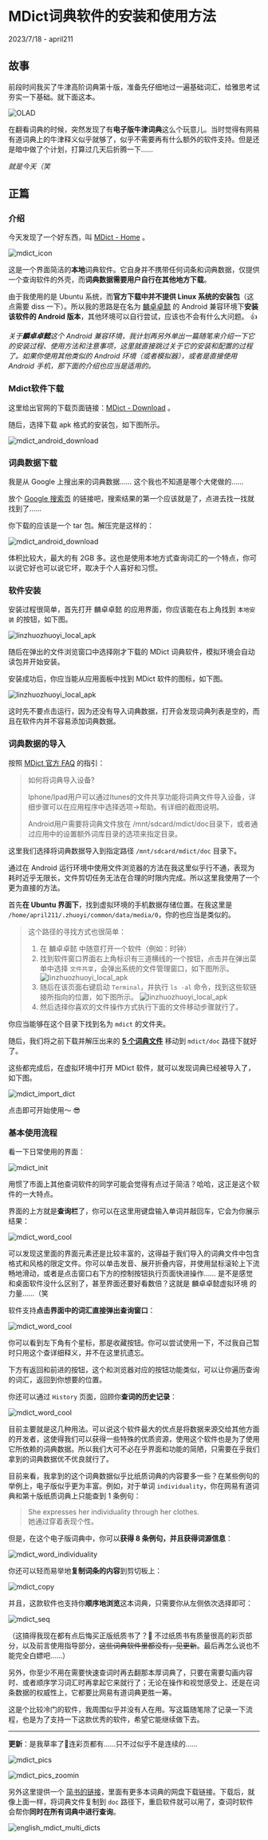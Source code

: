 # MDict词典软件的安装和使用方法

2023/7/18 - april211


## 故事

前段时间我买了牛津高阶词典第十版，准备先仔细地过一遍基础词汇，给雅思考试夯实一下基础。就下面这本。

![OLAD](../images/OLAD.jpg)

在翻看词典的时候，突然发现了有**电子版牛津词典**这么个玩意儿。当时觉得有网易有道词典上的牛津释义似乎就够了，似乎不需要再有什么额外的软件支持。但是还是暗中做了个计划，打算过几天后折腾一下……

*就是今天（笑*

## 正篇

### 介绍

今天发现了一个好东西，叫 [MDict - Home](https://www.mdict.cn/wp/?lang=en) 。

![mdict_icon](../images/mdict_icon.png)

这是一个界面简洁的**本地**词典软件。它自身并不携带任何词条和词典数据，仅提供一个查询软件的外壳，而**词典数据需要用户自行在其他地方下载**。

由于我使用的是 Ubuntu 系统，而**官方下载中并不提供 Linux 系统的安装包**（这点需要 diss 一下）。所以我的思路是在名为 [麟卓卓懿](https://www.linzhuotech.com/) 的 Android 兼容环境下**安装该软件的 Android 版本**，其他环境可以自行尝试，应该也不会有什么大问题。 👍

*关于**麟卓卓懿**这个 Android 兼容环境，我计划再另外单出一篇随笔来介绍一下它的安装过程、使用方法和注意事项，这里就直接跳过关于它的安装和配置的过程了。如果你使用其他类似的 Android 环境（或者模拟器），或者是直接使用 Android 手机，那下面的介绍也应当是适用的。*

### Mdict软件下载

这里给出官网的下载页面链接：[MDict - Download](https://www.mdict.cn/wp/?page_id=5325&lang=en) 。

随后，选择下载 apk 格式的安装包，如下图所示。

![mdict_android_download](../images/mdict_android_download.png)

### 词典数据下载

我是从 Google 上搜出来的词典数据…… 这个我也不知道是哪个大佬做的……

放个 [Google 搜索页](https://www.google.com/search?q=%E7%89%9B%E6%B4%A5%E9%AB%98%E9%98%B6%E8%AF%8D%E5%85%B8+%E7%AC%AC%E5%8D%81%E7%89%88+%E7%94%B5%E5%AD%90&oq=%E7%89%9B%E6%B4%A5%E9%AB%98%E9%98%B6%E8%AF%8D%E5%85%B8+%E7%AC%AC%E5%8D%81%E7%89%88+%E7%94%B5%E5%AD%90&aqs=chrome..69i57j33i160l2.16122j1j7&sourceid=chrome&ie=UTF-8) 的链接吧，搜索结果的第一个应该就是了，点进去找一找就找到了……

你下载的应该是一个 tar 包。解压完是这样的：

![mdict_android_download](../images/mdict_data.png)

体积比较大，最大的有 2GB 多。这也是使用本地方式查询词汇的一个特点，你可以说它好也可以说它坏，取决于个人喜好和习惯。

### 软件安装

安装过程很简单，首先打开 麟卓卓懿 的应用界面，你应该能在右上角找到 `本地安装` 的按钮，如下图。

![linzhuozhuoyi_local_apk](../images/linzhuozhuoyi_local_apk.png)

随后在弹出的文件浏览窗口中选择刚才下载的 MDict 词典软件，模拟环境会自动读包并开始安装。

安装成功后，你应当能从应用面板中找到 MDict 软件的图标，如下图。

![linzhuozhuoyi_local_apk](../images/linzhuo_mdict_icon.png)

这时先不要点击运行，因为还没有导入词典数据，打开会发现词典列表是空的，而且在软件内并不容易添加词典数据。

### 词典数据的导入

按照 [MDict 官方 FAQ](https://www.mdict.cn/wp/?page_id=5229&lang=zh) 的指引：

> 如何将词典导入设备?
>
> Iphone/Ipad用户可以通过Itunes的文件共享功能将词典文件导入设备，详细步骤可以在应用程序中选择选项->帮助。有详细的截图说明。
>
> Android用户需要将词典文件放在 /mnt/sdcard/mdict/doc目录下，或者通过应用中的设置额外词库目录的选项来指定目录。

这里我们选择将词典数据导入到指定路径 `/mnt/sdcard/mdict/doc` 目录下。

通过在 Android 运行环境中使用文件浏览器的方法在我这里似乎行不通，表现为耗时近乎无限长，文件剪切任务无法在合理的时限内完成。所以这里我使用了一个更为直接的方法。

首先**在 Ubuntu 界面下**，找到虚拟环境的手机数据存储位置。在我这里是 `/home/april211/.zhuoyi/common/data/media/0`，你的也应当是类似的。

> 这个路径的寻找方式也很简单：
> 
> 1. 在 麟卓卓懿 中随意打开一个软件（例如：时钟）
> 2. 找到软件窗口界面右上角标识有三道横线的一个按钮，点击并在弹出菜单中选择 `文件共享`，会弹出系统的文件管理窗口，如下图所示。
>     ![linzhuozhuoyi_local_apk](../images/linzhuozhuoyi_file_sharing.png)
> 3. 随后在该页面右键启动 `Terminal`，并执行 `ls -al` 命令，找到这些软链接所指向的位置，如下图所示。
>     ![linzhuozhuoyi_local_apk](../images/linzhuozhuoyi_softlink.png)
> 4. 然后选择你喜欢的文件操作方式执行下面的文件移动步骤就行了。

你应当能够在这个目录下找到名为 `mdict` 的文件夹。

随后，我们将之前下载并解压出来的 **[5 个词典文件](###词典数据下载)** 移动到 `mdict/doc` 路径下就好了。

这些都完成后，在虚拟环境中打开 MDict 软件，就可以发现词典已经被导入了，如下图。

![mdict_import_dict](../images/mdict_import_dict.png)

点击即可开始使用～ 😎

### 基本使用流程

看一下日常使用的界面：

![mdict_init](../images/mdict_init.png)

用惯了市面上其他查词软件的同学可能会觉得有点过于简洁？哈哈，这正是这个软件的一大特点。

界面的上方就是**查询栏**了，你可以在这里用键盘输入单词并敲回车，它会为你展示结果：

![mdict_word_cool](../images/mdict_word_cool.png)

可以发现这里面的界面元素还是比较丰富的，这得益于我们导入的词典文件中包含格式和风格的限定文件。你可以单击发音、展开折叠内容，并使用鼠标滚轮上下流畅地滑动，或者是点击窗口右下方的控制按钮执行页面快进操作…… 是不是感觉和桌面软件没什么区别了，甚至界面还要好看数倍？这就是 麟卓卓懿虚拟环境 的力量……（笑

软件支持**点击界面中的词汇直接弹出查询窗口**：

![mdict_word_cool](../images/mdict_multi_windows.png)

你可以看到左下角有个星标，那是收藏按钮。你可以尝试使用一下，不过我自己暂时只用这个查详细释义，并不在这里抗遗忘。

下方有返回和前进的按钮，这个和浏览器对应的按钮功能类似，可以让你遍历查询的词汇，返回到你想要的位置。

你还可以通过 `History` 页面，回顾你**查词的历史记录**：

![mdict_word_cool](../images/mdict_history.png)

目前主要就是这几种用法。可以说这个软件最大的优点是将数据来源交给其他方面的开发者，这使得我们可以获得一些特殊的优质资源，使用这个软件也是为了使用它所依赖的词典数据。所以我们大可不必在乎界面和功能的简陋，只需要在乎我们拿到的词典数据优不优良就行了。

目前来看，我拿到的这个词典数据似乎比纸质词典的内容要多一些？在某些例句的举例上，电子版似乎更为丰富。例如，对于单词 `individuality`，你在网易有道词典和第十版纸质词典上只能查到 1 条例句：

> She expresses her individuality through her clothes. <br>
> 她通过穿着表现个性。

但是，在这个电子版词典中，你可以**获得 8 条例句，并且获得词源信息**：

![mdict_word_individuality](../images/mdict_word_individuality.png)

你还可以轻而易举地**复制词条的内容**到剪切板上：

![mdict_copy](../images/mdict_copy.png)

并且，这款软件也支持你**顺序地浏览**这本词典，只需要你从左侧依次选择即可：

![mdict_seq](../images/mdict_seq.png)

（这搞得我现在都有点后悔买正版纸质书了？🤣 不过纸质书有质量很高的彩页部分，以及前言使用指导部分，~~这些词典软件里都没有，见更新~~。最后再怎么说也不能完全白嫖吧……）

另外，你至少不用在需要快速查词时再去翻那本厚词典了，只要在需要勾画内容时、或者顺序学习词汇时再拿起它来就行了；无论在操作和视觉感受上、还是在词条数据的权威性上，它都要比网易有道词典更胜一筹。

这是个比较冷门的软件，我周围似乎并没有人在用。写这篇随笔除了记录一下流程，也是为了支持一下这款优秀的软件，希望它能继续做下去。

---

**更新**：是我草率了🤣连彩页都有……只不过似乎不是连续的……

![mdict_pics](../images/mdict_pics.png)

![mdict_pics_zoomin](../images/mdict_pics_zoomin.png)

另外这里提供一个 [简书的链接](https://www.jianshu.com/p/e279d4a979fa)，里面有更多本词典的网盘下载链接。下载后，就像上面一样，将词典文件复制到 `doc` 路径下，重启软件就可以用了，查词时软件会帮你**同时在所有词典中进行查询**。

![english_mdict_multi_dicts](../images/english_mdict_multi_dicts.png)

